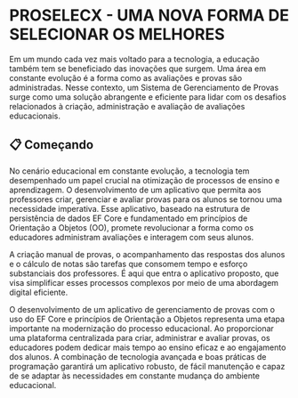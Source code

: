 # PROSELECX - UMA NOVA FORMA DE SELECIONAR OS MELHORES

Em um mundo cada vez mais voltado para a tecnologia, a educação também tem se beneficiado das inovações que surgem. Uma área em constante evolução é a forma como as avaliações e provas são administradas. Nesse contexto, um Sistema de Gerenciamento de Provas surge como uma solução abrangente e eficiente para lidar com os desafios relacionados à criação, administração e avaliação de avaliações educacionais.

## 📋 Começando

No cenário educacional em constante evolução, a tecnologia tem desempenhado um papel crucial na otimização de processos de ensino e aprendizagem. O desenvolvimento de um aplicativo que permita aos professores criar, gerenciar e avaliar provas para os alunos se tornou uma necessidade imperativa. Esse aplicativo, baseado na estrutura de persistência de dados EF Core e fundamentado em princípios de Orientação a Objetos (OO), promete revolucionar a forma como os educadores administram avaliações e interagem com seus alunos.

A criação manual de provas, o acompanhamento das respostas dos alunos e o cálculo de notas são tarefas que consomem tempo e esforço substanciais dos professores. É aqui que entra o aplicativo proposto, que visa simplificar esses processos complexos por meio de uma abordagem digital eficiente.


O desenvolvimento de um aplicativo de gerenciamento de provas com o uso do EF Core e princípios de Orientação a Objetos representa uma etapa importante na modernização do processo educacional. Ao proporcionar uma plataforma centralizada para criar, administrar e avaliar provas, os educadores podem dedicar mais tempo ao ensino eficaz e ao engajamento dos alunos. A combinação de tecnologia avançada e boas práticas de programação garantirá um aplicativo robusto, de fácil manutenção e capaz de se adaptar às necessidades em constante mudança do ambiente educacional.
